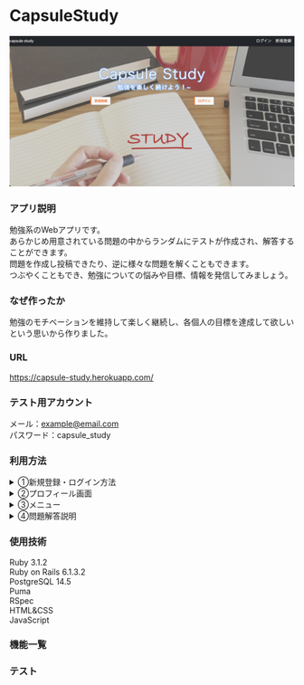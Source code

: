 # CapsuleStudy

![トップページ](./readme1.png)

### アプリ説明
勉強系のWebアプリです。<br>
あらかじめ用意されている問題の中からランダムにテストが作成され、解答することができます。<br>
問題を作成し投稿できたり、逆に様々な問題を解くこともできます。<br>
つぶやくこともでき、勉強についての悩みや目標、情報を発信してみましょう。

### なぜ作ったか
勉強のモチベーションを維持して楽しく継続し、各個人の目標を達成して欲しいという思いから作りました。

### URL
https://capsule-study.herokuapp.com/

### テスト用アカウント
メール：example@email.com<br>
パスワード：capsule_study

### 利用方法
<details>
<summary>①新規登録・ログイン方法</summary><br>
トップページで新規登録または、ログインボタンをクリックしてください。<br>
	<br>

- **新規登録方法**<br>
  メールアドレス、ニックネーム、パスワードを入力してください。（初回登録時、500pt付与)<br>
	<br>
- **ログイン**<br>
  登録したメールアドレス、パスワードを入力してください。(1日1回ログイン時、100pt付与。AM5時更新）

</details>

<details>
<summary>②プロフィール画面</summary><br>


![プロフィール画面](./profile.png)<br>
<br>
ログインするとプロフィール画面に遷移します。プロフィール画面では以下のことができます<br>
	<br>


- **プロフィール編集**<br>
  「プロフィール編集」ボタンをクリックすることで以下のことができます
  - ユーザーネームの編集
  - 自己紹介文の作成
  - 目標を記入
  - ユーザー画像の編集
  <br>
- **マイリスト確認**<br>
	「マイリスト」をクリックするとマイリストに登録した問題を確認できます<br>
  <br>
- **投稿一覧表示**<br>
	投稿した内容の確認、編集、削除ができます<br>
  <br>
- **問題一覧表示**<br>
	投稿した問題の確認、編集、削除ができます<br>
  </details>

<details>
<summary>③メニュー</summary><br>
左上の三本線を押すとメニューが開き、以下のことができます<br>
	<br>


- **管理者の問題**<br>
	あらかじめ用意されている問題の中からランダムに10題選ばれ、解答できます。<br>
  <br>
- **投稿された問題**<br>
	他のユーザーが作成/投稿した問題を解くことができます。<br>
  <br>
- **問題作成/投稿**<br>
	自分で考えた問題を作成し、投稿することができます。<br>
  <br>
- **お問い合わせ**<br>
	質問や、要望などを問い合わせることができます。<br>
  <br>
- **現在のポイント**<br>
	現在持っているポイント数の確認ができます。<br>
  </details>

<details>
<summary>④問題解答説明</summary><br>


- **ポイントについて**<br>
  一つの問題につき100pt消費します。<br>
  正解率に応じてポイントが獲得できます。獲得ポイントは以下の通りです<br>
  <br>
  ![ポイント表](./point_table.png)<br>
  <br>
- **制限時間**<br>
	制限時間は10分です<br>
  <br>
- **解答方法**<br>
	問題は全て四肢択一問題です。<br>
	正解だと思うチェックボックスを一つ選択してください。(複数選択すると、不正解になります)<br>
	解答が終わったら、解答終了ボタンを押して解答を終了します。<br>
  <br>
- **解答結果**<br>
	正解数と獲得ポイントが表示され、問題の正解を確認できます。<br>
  </details>

### 使用技術
Ruby 3.1.2<br>
Ruby on Rails 6.1.3.2<br>
PostgreSQL 14.5<br>
Puma<br>
RSpec<br>
HTML&CSS<br>
JavaScript

### 機能一覧

### テスト

